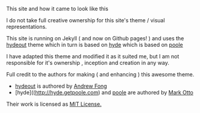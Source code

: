 This site and how it came to look like this

I do not take full creative ownership for this site's theme / visual representations. 

This site is running on Jekyll ( and now on Github pages! ) and uses the [hydeout](https://fongandrew.github.io/hydeout/) theme which in turn is based on [hyde](http://hyde.getpoole.com) which is based on [poole](http://getpoole.com/) 

I have adapted this theme and modified it as it suited me, but I am not responsible for it's ownership , inception and creation in any way. 

Full credit to the authors for making ( and enhancing ) this awesome theme.
-  [hydeout](https://fongandrew.github.io/hydeout/) is authored by [Andrew Fong](https://www.andrewfong.com/) 
-  [hyde]((http://hyde.getpoole.com) and [poole](http://getpoole.com/) are  authored by [Mark Otto](http://mdo.fm/)

Their work is licensed as <a href="{{ site.baseurl }}/LICENSE.md">MIT License.</a>
